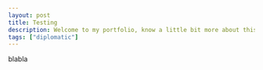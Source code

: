 ```yaml
---
layout: post
title: Testing 
description: Welcome to my portfolio, know a little bit more about this Computer Engineer and technology enthusiast!
tags: ["diplomatic"]
---
```

blabla
